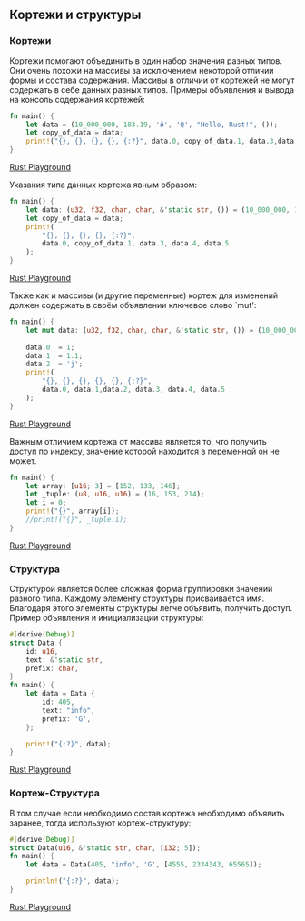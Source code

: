 ## Кортежи и структуры

### Кортежи
Кортежи помогают объединить в один набор значения разных типов. Они очень похожи на массивы за исключением некоторой отличии 
формы и состава содержания. Массивы в отличии от кортежей не могут содержать в себе данных разных типов.
Примеры объявления и вывода на консоль содержания кортежей:
```rust
fn main() {
    let data = (10_000_000, 183.19, 'й', 'Q', "Hello, Rust!", ());
    let copy_of_data = data;
    print!("{}, {}, {}, {}, {:?}", data.0, copy_of_data.1, data.3,data.4,data.5);
}
```

[Rust Playground](https://play.rust-lang.org/?gist=893a398973c3a8bfa07bdd1c223a99ad&version=stable&mode=debug&edition=2015)

Указания типа данных кортежа явным образом:

```rust
fn main() {
    let data: (u32, f32, char, char, &'static str, ()) = (10_000_000, 183.19, 'й', 'Q', "Hello, Rust!", ());
    let copy_of_data = data;
    print!(
        "{}, {}, {}, {}, {:?}",
        data.0, copy_of_data.1, data.3, data.4, data.5
    );
}

```
[Rust Playground](https://play.rust-lang.org/?gist=b750fd04cb84b9d579e744b28d4af0de&version=stable&mode=debug&edition=2015)

Также как и массивы (и другие переменные) кортеж для изменений должен содержать в своём объявлении ключевое слово `mut':
```rust
fn main() {
    let mut data: (u32, f32, char, char, &'static str, ()) = (10_000_000, 183.19, 'й', 'Q', "Hello, Rust!", ());
    
    data.0  = 1;
    data.1  = 1.1;
    data.2  = 'j';
    print!(
        "{}, {}, {}, {}, {}, {:?}",
        data.0, data.1,data.2, data.3, data.4, data.5
    );
}

```
[Rust Playground](https://play.rust-lang.org/?gist=d9b57a1a25b8d795deddbddb3752616f&version=stable&mode=debug&edition=2015)

Важным отличием кортежа от массива является то, что получить доступ по индексу, значение которой находится в переменной он не может.

```rust
fn main() {
    let array: [u16; 3] = [152, 133, 146];
    let _tuple: (u8, u16, u16) = (16, 153, 214);
    let i = 0;
    print!("{}", array[i]);
    //print!("{}", _tuple.i);
}
```
[Rust Playground](https://play.rust-lang.org/?gist=736b1c7dd2a119ac3385e71fb1b5854c&version=stable&mode=debug&edition=2015)

### Структура
Структурой является более сложная форма группировки значений разного типа. Каждому элементу структуры присваивается имя.
Благодаря этого элементы структуры легче объявить, получить доступ.
Пример объявления и инициализации структуры:

```rust
#[derive(Debug)]
struct Data {
    id: u16,
    text: &'static str,
    prefix: char,
}
fn main() {
    let data = Data {
        id: 405,
        text: "info",
        prefix: 'G',
    };

    print!("{:?}", data);
}

```
[Rust Playground](https://play.rust-lang.org/?gist=7105f06f17612d276bb4e175dc8f078b&version=stable&mode=debug&edition=2015)


### Кортеж-Структура
В том случае если необходимо состав кортежа необходимо объявить заранее, тогда используют кортеж-структуру:

```rust
#[derive(Debug)]
struct Data(u16, &'static str, char, [i32; 5]);
fn main() {
    let data = Data(405, "info", 'G', [4555, 2334343, 65565]);

    println!("{:?}", data);
}

```

[Rust Playground](https://play.rust-lang.org/?gist=d72d3033f70d557fba32cc966cd3857e&version=stable&mode=debug&edition=2015)



